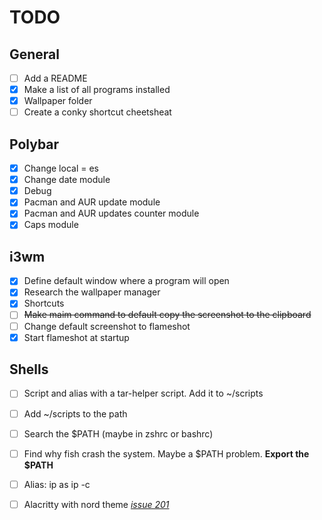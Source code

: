 # TODO
## General
- [ ] Add a README
- [X] Make a list of all programs installed
- [X] Wallpaper folder
- [ ] Create a conky shortcut cheetsheat

## Polybar
- [X] Change local = es
- [X] Change date module
- [X] Debug
- [X] Pacman and AUR update module
- [X] Pacman and AUR updates counter module
- [X] Caps module

## i3wm
- [X] Define default window where a program will open
- [X] Research the wallpaper manager
- [X] Shortcuts
- [ ] ~~Make maim command to default copy the screenshot to the clipboard~~
- [ ] Change default screenshot to flameshot
- [X] Start flameshot at startup

## Shells
- [ ] Script and alias with a tar-helper script. Add it to ~/scripts
- [ ] Add ~/scripts to the path
- [ ] Search the $PATH (maybe in zshrc or bashrc)
- [ ] Find why fish crash the system. Maybe a $PATH problem. **Export the $PATH**
- [ ] Alias: ip as ip -c
- [ ] Alacritty with nord theme *[issue 201](https://github.com/arcticicestudio/nord/issues/102)*

